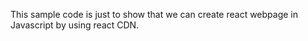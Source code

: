 This sample code is just to show that we can create react webpage in Javascript by using react CDN.
